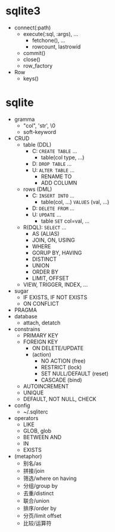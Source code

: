 
# sqlite3
- connect(:path)
  - execute(:sql, :args), ...
    - fetchone(), ...
    - rowcount, lastrowid
  - commit()
  - close()
  - row_factory
- Row
  - keys()

# sqlite
- gramma
  - "col", 'str', \0
  - soft-keyword
- CRUD
  - table (DDL)
    - C: `CREATE TABLE` ...
      - table(col type, ...)
    - D: `DROP TABLE` ...
    - U: `ALTER TABLE` ...
      - RENAME TO
      - ADD COLUMN
  - rows (DML)
    - C: `INSERT INTO` ...
      - table(col, ...) `VALUES` (val, ...)
    - D: `DELETE FROM` ...
    - U: `UPDATE` ...
      - table `SET` col=val, ...
  - R(DQL): `SELECT` ...
    - AS (ALIAS)
    - JOIN, ON, USING
    - WHERE
    - GORUP BY, HAVING
    - DISTINCT
    - UNION
    - ORDER BY
    - LIMIT, OFFSET
  - VIEW, TRIGGER, INDEX, ...
- sugar
  - IF EXISTS, IF NOT EXISTS
  - ON CONFLICT
- PRAGMA
- database
  - attach, detatch
- constrains
  - PRIMARY KEY
  - FOREIGN KEY
    - ON DELETE/UPDATE
    - (action)
      - NO ACTION (free)
      - RESTRICT (lock)
      - SET NULL/DEFAULT (reset)
      - CASCADE (bind)
  - AUTOINCREMENT
  - UNIQUE
  - DEFAULT, NOT NULL, CHECK
- config
  - ~/.sqliterc
- operators
  - LIKE
  - GLOB, glob
  - BETWEEN AND
  - IN
  - EXISTS
- (metaphor)
   - 别名/as
   - 拼接/join
   - 筛选/where on having
   - 分组/group by
   - 去重/distinct
   - 联合/union
   - 排序/order by
   - 分页/limit offset
   - 比较/运算符

[SQLite Foreign Key Support]:(https://www.sqlite.org/foreignkeys.html#fk_unsupported)
